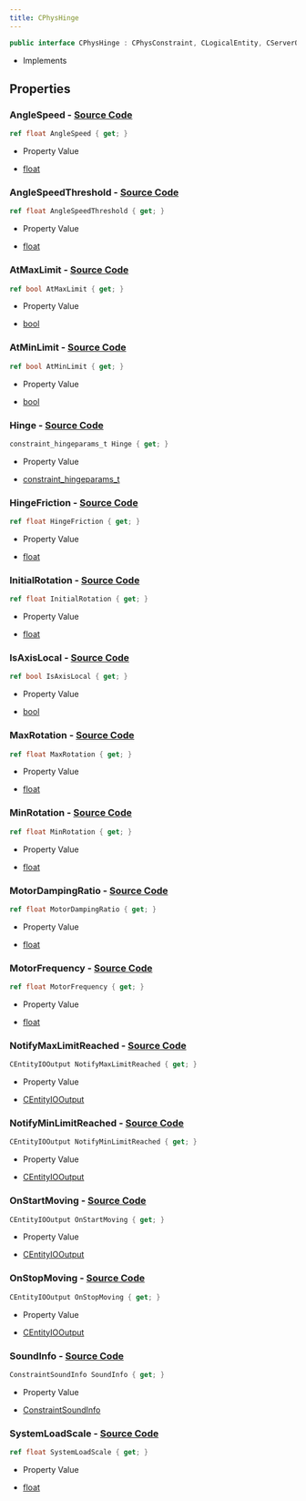 ```yaml
---
title: CPhysHinge
---
```


```csharp
public interface CPhysHinge : CPhysConstraint, CLogicalEntity, CServerOnlyEntity, CBaseEntity, CEntityInstance, ISchemaClass<CEntityInstance>, ISchemaClass<CBaseEntity>, ISchemaClass<CServerOnlyEntity>, ISchemaClass<CLogicalEntity>, ISchemaClass<CPhysConstraint>, ISchemaClass<CPhysHinge>, ISchemaField, ISchemaClass, INativeHandle
```

- Implements

## Properties

### **AngleSpeed** - [Source Code](https://github.com/swiftly-solution/swiftlys2/blob/main/managed/src/SwiftlyS2.Generated/Schemas/Interfaces/CPhysHinge.cs#L44)

```csharp
ref float AngleSpeed { get; }
```

- Property Value

- [float](https://learn.microsoft.com/dotnet/api/system.single)

### **AngleSpeedThreshold** - [Source Code](https://github.com/swiftly-solution/swiftlys2/blob/main/managed/src/SwiftlyS2.Generated/Schemas/Interfaces/CPhysHinge.cs#L46)

```csharp
ref float AngleSpeedThreshold { get; }
```

- Property Value

- [float](https://learn.microsoft.com/dotnet/api/system.single)

### **AtMaxLimit** - [Source Code](https://github.com/swiftly-solution/swiftlys2/blob/main/managed/src/SwiftlyS2.Generated/Schemas/Interfaces/CPhysHinge.cs#L24)

```csharp
ref bool AtMaxLimit { get; }
```

- Property Value

- [bool](https://learn.microsoft.com/dotnet/api/system.boolean)

### **AtMinLimit** - [Source Code](https://github.com/swiftly-solution/swiftlys2/blob/main/managed/src/SwiftlyS2.Generated/Schemas/Interfaces/CPhysHinge.cs#L22)

```csharp
ref bool AtMinLimit { get; }
```

- Property Value

- [bool](https://learn.microsoft.com/dotnet/api/system.boolean)

### **Hinge** - [Source Code](https://github.com/swiftly-solution/swiftlys2/blob/main/managed/src/SwiftlyS2.Generated/Schemas/Interfaces/CPhysHinge.cs#L26)

```csharp
constraint_hingeparams_t Hinge { get; }
```

- Property Value

- [constraint_hingeparams_t](/docs/api/shared/schemadefinitions/constraint_hingeparams_t)

### **HingeFriction** - [Source Code](https://github.com/swiftly-solution/swiftlys2/blob/main/managed/src/SwiftlyS2.Generated/Schemas/Interfaces/CPhysHinge.cs#L28)

```csharp
ref float HingeFriction { get; }
```

- Property Value

- [float](https://learn.microsoft.com/dotnet/api/system.single)

### **InitialRotation** - [Source Code](https://github.com/swiftly-solution/swiftlys2/blob/main/managed/src/SwiftlyS2.Generated/Schemas/Interfaces/CPhysHinge.cs#L38)

```csharp
ref float InitialRotation { get; }
```

- Property Value

- [float](https://learn.microsoft.com/dotnet/api/system.single)

### **IsAxisLocal** - [Source Code](https://github.com/swiftly-solution/swiftlys2/blob/main/managed/src/SwiftlyS2.Generated/Schemas/Interfaces/CPhysHinge.cs#L32)

```csharp
ref bool IsAxisLocal { get; }
```

- Property Value

- [bool](https://learn.microsoft.com/dotnet/api/system.boolean)

### **MaxRotation** - [Source Code](https://github.com/swiftly-solution/swiftlys2/blob/main/managed/src/SwiftlyS2.Generated/Schemas/Interfaces/CPhysHinge.cs#L36)

```csharp
ref float MaxRotation { get; }
```

- Property Value

- [float](https://learn.microsoft.com/dotnet/api/system.single)

### **MinRotation** - [Source Code](https://github.com/swiftly-solution/swiftlys2/blob/main/managed/src/SwiftlyS2.Generated/Schemas/Interfaces/CPhysHinge.cs#L34)

```csharp
ref float MinRotation { get; }
```

- Property Value

- [float](https://learn.microsoft.com/dotnet/api/system.single)

### **MotorDampingRatio** - [Source Code](https://github.com/swiftly-solution/swiftlys2/blob/main/managed/src/SwiftlyS2.Generated/Schemas/Interfaces/CPhysHinge.cs#L42)

```csharp
ref float MotorDampingRatio { get; }
```

- Property Value

- [float](https://learn.microsoft.com/dotnet/api/system.single)

### **MotorFrequency** - [Source Code](https://github.com/swiftly-solution/swiftlys2/blob/main/managed/src/SwiftlyS2.Generated/Schemas/Interfaces/CPhysHinge.cs#L40)

```csharp
ref float MotorFrequency { get; }
```

- Property Value

- [float](https://learn.microsoft.com/dotnet/api/system.single)

### **NotifyMaxLimitReached** - [Source Code](https://github.com/swiftly-solution/swiftlys2/blob/main/managed/src/SwiftlyS2.Generated/Schemas/Interfaces/CPhysHinge.cs#L20)

```csharp
CEntityIOOutput NotifyMaxLimitReached { get; }
```

- Property Value

- [CEntityIOOutput](/docs/api/shared/schemadefinitions/centityiooutput)

### **NotifyMinLimitReached** - [Source Code](https://github.com/swiftly-solution/swiftlys2/blob/main/managed/src/SwiftlyS2.Generated/Schemas/Interfaces/CPhysHinge.cs#L18)

```csharp
CEntityIOOutput NotifyMinLimitReached { get; }
```

- Property Value

- [CEntityIOOutput](/docs/api/shared/schemadefinitions/centityiooutput)

### **OnStartMoving** - [Source Code](https://github.com/swiftly-solution/swiftlys2/blob/main/managed/src/SwiftlyS2.Generated/Schemas/Interfaces/CPhysHinge.cs#L48)

```csharp
CEntityIOOutput OnStartMoving { get; }
```

- Property Value

- [CEntityIOOutput](/docs/api/shared/schemadefinitions/centityiooutput)

### **OnStopMoving** - [Source Code](https://github.com/swiftly-solution/swiftlys2/blob/main/managed/src/SwiftlyS2.Generated/Schemas/Interfaces/CPhysHinge.cs#L50)

```csharp
CEntityIOOutput OnStopMoving { get; }
```

- Property Value

- [CEntityIOOutput](/docs/api/shared/schemadefinitions/centityiooutput)

### **SoundInfo** - [Source Code](https://github.com/swiftly-solution/swiftlys2/blob/main/managed/src/SwiftlyS2.Generated/Schemas/Interfaces/CPhysHinge.cs#L16)

```csharp
ConstraintSoundInfo SoundInfo { get; }
```

- Property Value

- [ConstraintSoundInfo](/docs/api/shared/schemadefinitions/constraintsoundinfo)

### **SystemLoadScale** - [Source Code](https://github.com/swiftly-solution/swiftlys2/blob/main/managed/src/SwiftlyS2.Generated/Schemas/Interfaces/CPhysHinge.cs#L30)

```csharp
ref float SystemLoadScale { get; }
```

- Property Value

- [float](https://learn.microsoft.com/dotnet/api/system.single)

